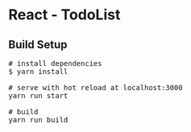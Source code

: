 # React - TodoList

## Build Setup
<pre>
# install dependencies
$ yarn install

# serve with hot reload at localhost:3000
yarn run start

# build
yarn run build
</pre>

